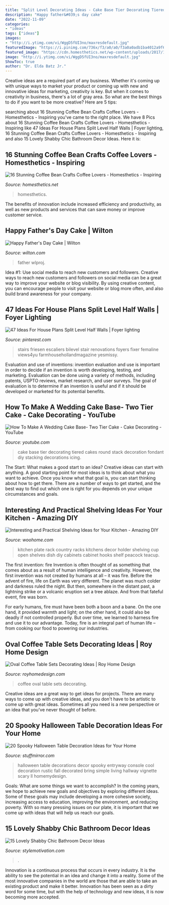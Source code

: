 ```yaml
---
title: "Split Level Decorating Ideas - Cake Base Tier Decorating Tiered Cakes Round Stack Decoration Fondant Diy Stacking Decorations Icing"
description: "Happy father&#039;s day cake"
date: "2022-11-09"
categories:
- "ideas"
tags: ["ideas"]
images:
- "http://i.ytimg.com/vi/WggD5fUI3no/maxresdefault.jpg"
featuredImage: "https://i.pinimg.com/736x/f3/a0/a0/f3a0a0adb1ba4012a9f66ebf3f0eba4e.jpg"
featured_image: "https://cdn.homesthetics.net/wp-content/uploads/2017/11/gioflorist_custom_1.jpg"
image: "http://i.ytimg.com/vi/WggD5fUI3no/maxresdefault.jpg"
ShowToc: true
author: "Dr. Elda Batz Jr."
---
```



Creative ideas are a required part of any business. Whether it's coming up with unique ways to market your product or coming up with new and innovative ideas for marketing, creativity is key. But when it comes to creativity in business, there's a lot of gray area. So what are the best things to do if you want to be more creative? Here are 5 tips: 

	

		
searching about 16 Stunning Coffee Bean Crafts Coffee Lovers - Homesthetics - Inspiring you've came to the right place. We have 8 Pics about 16 Stunning Coffee Bean Crafts Coffee Lovers - Homesthetics - Inspiring like 47 Ideas For House Plans Split Level Half Walls | Foyer lighting, 16 Stunning Coffee Bean Crafts Coffee Lovers - Homesthetics - Inspiring and also 15 Lovely Shabby Chic Bathroom Decor Ideas. Here it is:
		
    
## 16 Stunning Coffee Bean Crafts Coffee Lovers - Homesthetics - Inspiring

<img loading=lazy src="https://cdn.homesthetics.net/wp-content/uploads/2017/11/gioflorist_custom_1.jpg" onerror="this.onerror=null;this.src='https://tse3.mm.bing.net/th?id=OIP.5RKiiyC-bTdu4gPZeQQI4AHaLH&amp;pid=15.1';" alt="16 Stunning Coffee Bean Crafts Coffee Lovers - Homesthetics - Inspiring">

_Source: homesthetics.net_

>homesthetics. 

	

The benefits of innovation include increased efficiency and productivity, as well as new products and services that can save money or improve customer service.

    
## Happy Father&#039;s Day Cake | Wilton

<img loading=lazy src="https://www.wilton.com/dw/image/v2/AAWA_PRD/on/demandware.static/-/Sites-wilton-project-master/default/dwbf0d8899/images/project/WLPROJ-8925/FaDaCaHa_36038.jpg?sw=1440&amp;sh=750&amp;sm=fit" onerror="this.onerror=null;this.src='https://tse1.mm.bing.net/th?id=OIP.qK1K56AvJn7Ak-IJXenS7QHaHa&amp;pid=15.1';" alt="Happy Father&#039;s Day Cake | Wilton">

_Source: wilton.com_

>father wlproj. 

	

Idea #1: Use social media to reach new customers and followers.
Creative ways to reach new customers and followers on social media can be a great way to improve your website or blog visibility. By using creative content, you can encourage people to visit your website or blog more often, and also build brand awareness for your company.

    
## 47 Ideas For House Plans Split Level Half Walls | Foyer Lighting

<img loading=lazy src="https://i.pinimg.com/736x/f3/a0/a0/f3a0a0adb1ba4012a9f66ebf3f0eba4e.jpg" onerror="this.onerror=null;this.src='https://tse4.mm.bing.net/th?id=OIP.Na7czNhOj4lViBMAe4KpMQAAAA&amp;pid=15.1';" alt="47 Ideas For House Plans Split Level Half Walls | Foyer lighting">

_Source: pinterest.com_

>stairs friesen escaliers bilevel stair renovations foyers fixer femaline views4yu farmhousehollandmagazine yesmissy. 

	

Evaluation and use of inventions:
invention evaluation and use is important in order to decide if an invention is worth developing, testing, and marketing. Evaluation can be done using a variety of methods, including patents, USPTO reviews, market research, and user surveys. The goal of evaluation is to determine if an invention is useful and if it should be developed or marketed for its potential benefits.

    
## How To Make A Wedding Cake Base- Two Tier Cake - Cake Decorating - YouTube

<img loading=lazy src="http://i.ytimg.com/vi/WggD5fUI3no/maxresdefault.jpg" onerror="this.onerror=null;this.src='https://tse1.mm.bing.net/th?id=OIP.LfWuTuktP56HlNBSawV6MgHaEK&amp;pid=15.1';" alt="How To Make A Wedding Cake Base- Two Tier Cake - Cake Decorating - YouTube">

_Source: youtube.com_

>cake base tier decorating tiered cakes round stack decoration fondant diy stacking decorations icing. 

	

The Start: What makes a good start to an idea?
Creative ideas can start with anything. A good starting point for most ideas is to think about what you want to achieve. Once you know what that goal is, you can start thinking about how to get there. There are a number of ways to get started, and the best way to find out which one is right for you depends on your unique circumstances and goals.

    
## Interesting And Practical Shelving Ideas For Your Kitchen - Amazing DIY

<img loading=lazy src="http://www.woohome.com/wp-content/uploads/2017/08/kitchen-shelf-ideas-7.jpg" onerror="this.onerror=null;this.src='https://tse4.mm.bing.net/th?id=OIP.ZaZDsPaHquCIXM61_mHXjQHaLW&amp;pid=15.1';" alt="Interesting and Practical Shelving Ideas for Your Kitchen - Amazing DIY">

_Source: woohome.com_

>kitchen plate rack country racks kitchens decor holder shelving cup open shelves dish diy cabinets cabinet hooks shelf peacock teacup. 

	

The first invention: fire
Invention is often thought of as something that comes about as a result of human intelligence and creativity. However, the first invention was not created by humans at all – it was fire.
Before the advent of fire, life on Earth was very different. The planet was much colder and darkness ruled the night. But then, somewhere in the distant past, a lightning strike or a volcanic eruption set a tree ablaze. And from that fateful event, fire was born.

For early humans, fire must have been both a boon and a bane. On the one hand, it provided warmth and light; on the other hand, it could also be deadly if not controlled properly. But over time, we learned to harness fire and use it to our advantage. Today, fire is an integral part of human life – from cooking our food to powering our industries.

    
## Oval Coffee Table Sets Decorating Ideas | Roy Home Design

<img loading=lazy src="http://www.royhomedesign.com/wp-content/uploads/2017/07/oval-coffee-table-sets-11.jpg" onerror="this.onerror=null;this.src='https://tse3.mm.bing.net/th?id=OIP.0fyxSaXd_cPkoJ592_jfiwEWDg&amp;pid=15.1';" alt="Oval Coffee Table Sets Decorating Ideas | Roy Home Design">

_Source: royhomedesign.com_

>coffee oval table sets decorating. 

	

Creative ideas are a great way to get ideas for projects. There are many ways to come up with creative ideas, and you don't have to be artistic to come up with great ideas. Sometimes all you need is a new perspective or an idea that you've never thought of before.

    
## 20 Spooky Halloween Table Decoration Ideas For Your Home

<img loading=lazy src="https://www.stuffmirror.com/wp-content/uploads/2018/10/Spooky-Halloween-Table-Decorations14.jpg" onerror="this.onerror=null;this.src='https://tse1.mm.bing.net/th?id=OIP.r0GEUrdluyVBlN1eR5mCnwHaLH&amp;pid=15.1';" alt="20 Spooky Halloween Table Decoration Ideas for Your Home">

_Source: stuffmirror.com_

>halloween table decorations decor spooky entryway console cool decoration rustic fall decorated bring simple living hallway vignette scary ll homemydesign. 

	

Goals: What are some things we want to accomplish?
In the coming years, we hope to achieve new goals and objectives by exploring different ideas. Some of these goals may include developing a more cohesive society, increasing access to education, improving the environment, and reducing poverty. With so many pressing issues on our plate, it is important that we come up with ideas that will help us reach our goals.

    
## 15 Lovely Shabby Chic Bathroom Decor Ideas

<img loading=lazy src="https://stylemotivation.com/wp-content/uploads/2020/02/18-shabby-chic-bathroom-ideas-homebnc.jpg" onerror="this.onerror=null;this.src='https://tse4.mm.bing.net/th?id=OIP.81eZbjO5jXCVTIx8WA9ZdgHaLH&amp;pid=15.1';" alt="15 Lovely Shabby Chic Bathroom Decor Ideas">

_Source: stylemotivation.com_

>. 

	

Innovation is a continuous process that occurs in every industry. It is the ability to see the potential in an idea and change it into a reality. Some of the most innovative companies in the world are those that are able to take an existing product and make it better. Innovation has been seen as a dirty word for some time, but with the help of technology and new ideas, it is now becoming more accepted.

